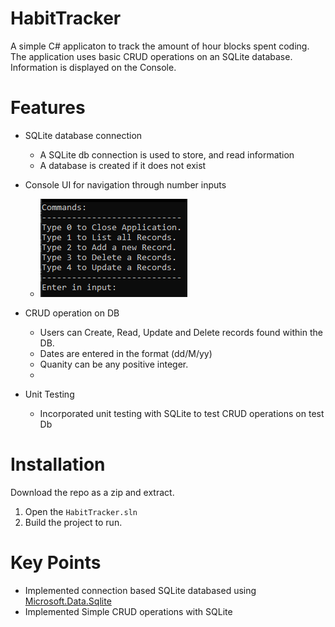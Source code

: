 # HabitTracker

A simple C# applicaton to track the amount of hour blocks spent coding.
The application uses basic CRUD operations on an SQLite database. Information is displayed on the Console.

# Features

* SQLite database connection
  - A SQLite db connection is used to store, and read information
  - A database is created if it does not exist

* Console UI for navigation through number inputs
  - <img src="https://github.com/Carbine28/HabitTracker/blob/master/extra/consoleUI.png" alt="console UI menu"/>

* CRUD operation on DB
  - Users can Create, Read, Update and Delete records found within the DB.
  - Dates are entered in the format (dd/M/yy)
  - Quanity can be any positive integer.
  - 
* Unit Testing
  - Incorporated unit testing with SQLite to test CRUD operations on test Db

# Installation
Download the repo as a zip and extract.
1. Open the `HabitTracker.sln`
2. Build the project to run.
 
# Key Points
- Implemented connection based SQLite databased using <a href="https://learn.microsoft.com/en-us/dotnet/standard/data/sqlite/?tabs=netcore-cli">Microsoft.Data.Sqlite</a>
- Implemented Simple <a herf="https://en.wikipedia.org/wiki/Create,_read,_update_and_delete">CRUD</a> operations with SQLite
